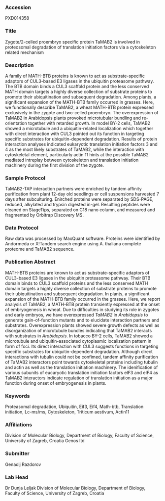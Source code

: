 ### Accession
PXD014358

### Title
Zygote/2-celled proembryo specific protein TaMAB2 is involved in proteosomal degradation of translation initiation factors via a cytoskeleton related mechanism

### Description
A family of MATH-BTB proteins is known to act as substrate-specific adaptors of CUL3-based E3 ligases in the ubiquitin proteasome pathway. The BTB domain binds a CUL3 scaffold protein and the less conserved MATH domain targets a highly diverse collection of substrate proteins to promote their ubiquitination and subsequent degradation. Among plants, a significant expansion of the MATH-BTB family occurred in grasses. Here, we functionally describe TaMAB2, a wheat MATH-BTB protein expressed exclusively in the zygote and two-celled proembryo. The overexpression of TaMAB2 in Arabidopsis plants provoked microtubular bundling and re-orientation together with retarded growth.  In model BY-2 cells, TaMAB2 showed a microtubule and a ubiquitin-related localization which together with  direct interaction with CUL3 pointed out its function in targeting specific substrates for ubiquitin-dependent degradation. Results of protein interaction analyses indicated eukaryotic translation initiation factors 3 and 4 as the most likely substrates of TaMAB2, while the interaction with cytoskeletal element, particularly actin 11 hints at the possible TaMAB2 mediated intreplay between cytoskeleton and translation initiation machinery during the first division of the zygote.

### Sample Protocol
TaMAB2-TAP interaction partners were enriched by tandem affinity purification from plant 12-day old seedlings or cell suspensions harvested 7 days after subculturing. Enirched proteins were separated by SDS-PAGE, reduced, alkylated and trypsin digested in-gel. Resulting peptides were cleaned on StageTips, separated on C18 nano column, and measured and fragmented by Orbitrap Discovery MS.

### Data Protocol
Raw data was processed by MaxQuant software. Proteins were identified by Andormeda or X!Tandem search engine using A. thaliana complete proteome and TaMAB2 sequence.

### Publication Abstract
MATH-BTB proteins are known to act as substrate-specific adaptors of CUL3-based E3 ligases in the ubiquitin proteasome pathway. Their BTB domain binds to CUL3 scaffold proteins and the less conserved MATH domain targets a highly diverse collection of substrate proteins to promote their ubiquitination and subsequent degradation. In plants, a significant expansion of the MATH-BTB family occurred in the grasses. Here, we report analysis of TaMAB2, a MATH-BTB protein transiently expressed at the onset of embryogenesis in wheat. Due to difficulties in studying its role in zygotes and early embryos, we have overexpressed <i>TaMAB2</i> in <i>Arabidopsis</i> to generate gain-of-function mutants and to elucidate interaction partners and substrates. Overexpression plants showed severe growth defects as well as disorganization of microtubule bundles indicating that TaMAB2 interacts with substrates in <i>Arabidopsis</i>. In tobacco BY-2 cells, TaMAB2 showed a microtubule and ubiquitin-associated cytoplasmic localization pattern in form of foci. Its direct interaction with CUL3 suggests functions in targeting specific substrates for ubiquitin-dependent degradation. Although direct interactions with tubulin could not be confimed, tandem affinity purification of TaMAB2 interactors point towards cytoskeletal proteins including tubulin and actin as well as the translation initiation machinery. The idenification of various subunits of eucaryotic translation initiation factors eIF3 and eIF4 as TaMAB2 interactors indicate regulation of translation initiation as a major function during onset of embryogenesis in plants.

### Keywords
Proteasomal degradation, Ubiquitin, Eif3, Eif4, Math-btb, Translation initiation, Lc-ms/ms, Cytoskeleton, Triticum aestivum, Actin11

### Affiliations
Division of Molecular Biology, Department of Biology, Faculty of Science, University of Zagreb, Croatia
Genos ltd

### Submitter
Genadij Razdorov

### Lab Head
Dr Dunja Leljak
Division of Molecular Biology, Department of Biology, Faculty of Science, University of Zagreb, Croatia



